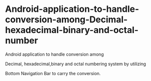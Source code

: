 # Android-application-to-handle-conversion-among-Decimal-hexadecimal-binary-and-octal-number
Android application to handle conversion among

Decimal, hexadecimal,binary and octal numbering system by utilizing

Bottom Navigation Bar to carry the conversion.
